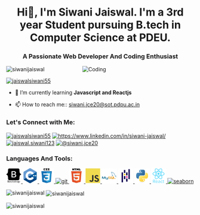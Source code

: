 <h1 align="center">Hi👋, I'm Siwani Jaiswal. I'm a 3rd year Student pursuing B.tech in Computer Science at PDEU.</h1>
<h3 align="center">A Passionate Web Developer And Coding Enthusiast</h3>
<img align="right" alt="Coding" width="300" src="https://imgs.search.brave.com/fYCwyCTk43skNcN4rRD9AOFGocnHr19ZQBWwvoS3pPQ/rs:fit:474:225:1/g:ce/aHR0cHM6Ly90c2Uy/Lm1tLmJpbmcubmV0/L3RoP2lkPU9JUC41/T2VuYndkazRlcWxD/cjAxWTRmQV9RSGFI/YSZwaWQ9QXBp">


<p align="left"> <img src="https://komarev.com/ghpvc/?username=siwanijaiswal&label=Profile%20views&color=0e75b6&style=flat" alt="siwanijaiswal" /> </p>

<p align="left"> <a href="https://twitter.com/jaiswalsiwani55" target="blank"><img src="https://img.shields.io/twitter/follow/jaiswalsiwani55?logo=twitter&style=for-the-badge" alt="jaiswalsiwani55" /></a> </p>

- 🌱 I’m currently learning **Javascript and Reactjs**

- 📫 How to reach me:: siwani.jce20@sot.pdpu.ac.in

<h3 align="left">Let's Connect with Me:</h3>
<p align="left">


<a href="https://twitter.com/jaiswalsiwani55" target="blank"><img align="center" src="https://raw.githubusercontent.com/rahuldkjain/github-profile-readme-generator/master/src/images/icons/Social/twitter.svg" alt="jaiswalsiwani55" height="30" width="40" /></a>
<a href="https://linkedin.com/in/https://www.linkedin.com/in/siwani-jaiswal/" target="blank"><img align="center" src="https://raw.githubusercontent.com/rahuldkjain/github-profile-readme-generator/master/src/images/icons/Social/linked-in-alt.svg" alt="https://www.linkedin.com/in/siwani-jaiswal/" height="30" width="40" /></a>
<a href="https://instagram.com/jaiswal.siwani123" target="blank"><img align="center" src="https://raw.githubusercontent.com/rahuldkjain/github-profile-readme-generator/master/src/images/icons/Social/instagram.svg" alt="jaiswal.siwani123" height="30" width="40" /></a>
<a href="https://medium.com/@siwani.jce20" target="blank"><img align="center" src="https://raw.githubusercontent.com/rahuldkjain/github-profile-readme-generator/master/src/images/icons/Social/medium.svg" alt="@siwani.jce20" height="30" width="40" /></a>
</p>



<h3 align="left">Languages And Tools:</h3>
<p align="left"> <a href="https://getbootstrap.com" target="_blank" rel="noreferrer"> <img src="https://raw.githubusercontent.com/devicons/devicon/master/icons/bootstrap/bootstrap-plain-wordmark.svg" alt="bootstrap" width="40" height="40"/> </a> <a href="https://www.w3schools.com/cpp/" target="_blank" rel="noreferrer"> <img src="https://raw.githubusercontent.com/devicons/devicon/master/icons/cplusplus/cplusplus-original.svg" alt="cplusplus" width="40" height="40"/> </a> <a href="https://www.w3schools.com/css/" target="_blank" rel="noreferrer"> <img src="https://raw.githubusercontent.com/devicons/devicon/master/icons/css3/css3-original-wordmark.svg" alt="css3" width="40" height="40"/> </a> <a href="https://git-scm.com/" target="_blank" rel="noreferrer"> <img src="https://www.vectorlogo.zone/logos/git-scm/git-scm-icon.svg" alt="git" width="40" height="40"/> </a> <a href="https://www.w3.org/html/" target="_blank" rel="noreferrer"> <img src="https://raw.githubusercontent.com/devicons/devicon/master/icons/html5/html5-original-wordmark.svg" alt="html5" width="40" height="40"/> </a> <a href="https://developer.mozilla.org/en-US/docs/Web/JavaScript" target="_blank" rel="noreferrer"> <img src="https://raw.githubusercontent.com/devicons/devicon/master/icons/javascript/javascript-original.svg" alt="javascript" width="40" height="40"/> </a> <a href="https://www.mysql.com/" target="_blank" rel="noreferrer"> <img src="https://raw.githubusercontent.com/devicons/devicon/master/icons/mysql/mysql-original-wordmark.svg" alt="mysql" width="40" height="40"/> </a> <a href="https://pandas.pydata.org/" target="_blank" rel="noreferrer"> <img src="https://raw.githubusercontent.com/devicons/devicon/2ae2a900d2f041da66e950e4d48052658d850630/icons/pandas/pandas-original.svg" alt="pandas" width="40" height="40"/> </a> <a href="https://www.python.org" target="_blank" rel="noreferrer"> <img src="https://raw.githubusercontent.com/devicons/devicon/master/icons/python/python-original.svg" alt="python" width="40" height="40"/> </a> <a href="https://reactjs.org/" target="_blank" rel="noreferrer"> <img src="https://raw.githubusercontent.com/devicons/devicon/master/icons/react/react-original-wordmark.svg" alt="react" width="40" height="40"/> </a> <a href="https://seaborn.pydata.org/" target="_blank" rel="noreferrer"> <img src="https://seaborn.pydata.org/_images/logo-mark-lightbg.svg" alt="seaborn" width="40" height="40"/> </a> </p>


<p><img align="left" src="https://github-readme-stats.vercel.app/api/top-langs?username=siwanijaiswal&show_icons=true&locale=en&layout=compact" alt="siwanijaiswal" /></p>


<p>&nbsp;<img align="center" src="https://github-readme-stats.vercel.app/api?username=siwanijaiswal&show_icons=true&locale=en" alt="siwanijaiswal" /></p>

<p><img align="center" src="https://github-readme-streak-stats.herokuapp.com/?user=siwanijaiswal&" alt="siwanijaiswal" /></p>
